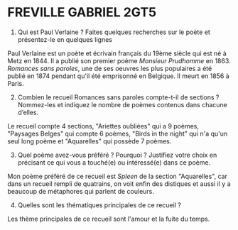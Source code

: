 # FREVILLE GABRIEL 2GT5

1. Qui est Paul Verlaine ? Faites quelques recherches sur le poète et présentez-le en quelques lignes

Paul Verlaine est un poète et écrivain français du 19ème siècle qui est né à Metz en 1844. Il a publié son premier poème *Monsieur Prudhomme* en 1863. *Romances sans paroles*, une de ses oeuvres les plus populaires a été publié en 1874 pendant qu'il été emprisonné en Belgique. Il meurt en 1856 à Paris.

2.  Combien le recueil Romances sans paroles compte-t-il de sections ? Nommez-les et indiquez le nombre de poèmes contenus dans chacune d’elles.
   
Le recueil compte 4 sections, "Ariettes oubliées" qui a 9 poèmes, "Paysages Belges" qui compte 6 poèmes, "Birds in the night" qui n'a qu'un seul long poème et "Aquarelles" qui possède 7 poèmes.
   
3. Quel poème avez-vous préféré ? Pourquoi ? Justifiez votre choix en précisant ce qui vous a touché(e) ou intéressé(e) dans ce poème.

Mon poème préféré de ce recueil est *Spleen* de la section "Aquarelles", car dans un recueil rempli de quatrains, on voit enfin des distiques et aussi il y a beaucoup de métaphores qui parlent de couleurs.

4. Quelles sont les thématiques principales de ce recueil ?

Les thème principales de ce recueil sont l'amour et la fuite du temps.